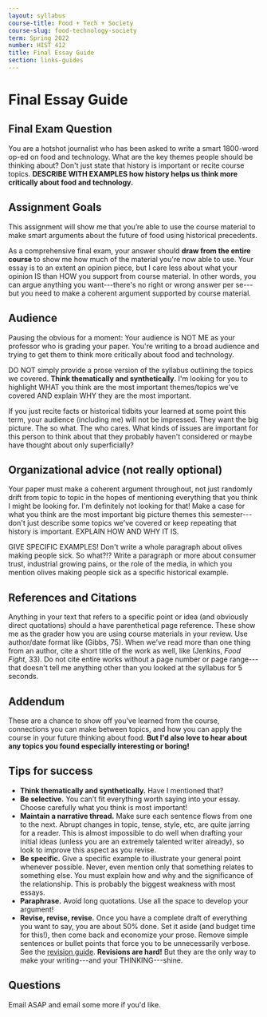 ```yaml
---
layout: syllabus
course-title: Food + Tech + Society
course-slug: food-technology-society
term: Spring 2022
number: HIST 412
title: Final Essay Guide
section: links-guides
---
```


# Final Essay Guide


## Final Exam Question
You are a hotshot journalist who has been asked to write a smart 1800-word op-ed on food and technology. What are the key themes people should be thinking about? Don't just state that history is important or recite course topics. **DESCRIBE WITH EXAMPLES how history helps us think more critically about food and technology.**


## Assignment Goals
This assignment will show me that you’re able to use the course material to make smart arguments about the future of food using historical precedents.

As a comprehensive final exam, your answer should **draw from the entire course** to show me how much of the material you're now able to use. Your essay is to an extent an opinion piece, but I care less about what your opinion IS than HOW you support from course material. In other words, you can argue anything you want---there's no right or wrong answer per se---but you need to make a coherent argument supported by course material.


## Audience
Pausing the obvious for a moment: Your audience is NOT ME as your professor who is grading your paper. You're writing to a broad audience and trying to get them to think more critically about food and technology.

DO NOT simply provide a prose version of the syllabus outlining the topics we covered. **Think thematically and synthetically**. I'm looking for you to highlight WHAT you think are the most important themes/topics we've covered AND explain WHY they are the most important.

If you just recite facts or historical tidbits your learned at some point this term, your audience (including me) will not be impressed. They want the big picture. The so what. The who cares. What kinds of issues are important for this person to think about that they probably haven't considered or maybe have thought about only superficially?


## Organizational advice (not really optional)
Your paper must make a coherent argument throughout, not just randomly drift from topic to topic in the hopes of mentioning everything that you think I might be looking for. I'm definitely not looking for that!  Make a case for what you think are the most important big picture themes this semester---don't just describe some topics we've covered or keep repeating that history is important. EXPLAIN HOW AND WHY IT IS.

GIVE SPECIFIC EXAMPLES! Don't write a whole paragraph about olives making people sick. So what?!? Write a paragraph or more about consumer trust, industrial growing pains, or the role of the media, in which you mention olives making people sick as a specific historical example.


## References and Citations
Anything in your text that refers to a specific point or idea (and obviously direct quotations) should a have parenthetical page reference. These show me as the grader how you are using course materials in your review. Use author/date format like (Gibbs, 75). When we've read more than one thing from an author, cite a short title of the work as well, like (Jenkins, _Food Fight_, 33). Do not cite entire works without a page number or page range---that doesn't tell me anything other than you looked at the syllabus for 5 seconds.

## Addendum
These are a chance to show off you've learned from the course, connections you can make between topics, and how you can apply the course in your future thinking about food. **But I'd also love to hear about any topics you found especially interesting or boring!**


## Tips for success
- **Think thematically and synthetically.** Have I mentioned that?
- **Be selective.** You can’t fit everything worth saying into your essay. Choose carefully what you think is most important!
- **Maintain a narrative thread.** Make sure each sentence flows from one to the next. Abrupt changes in topic, tense, style, etc, are quite jarring for a reader. This is almost impossible to do well when drafting your initial ideas (unless you are an extremely talented writer already), so look to improve this aspect as you revise.
- **Be specific.** Give a specific example to illustrate your general point whenever possible. Never, even mention only that something relates to something else. You must explain how and why and the significance of the relationship. This is probably the biggest weakness with most essays.
- **Paraphrase.** Avoid long quotations. Use all the space to develop your argument!
- **Revise, revise, revise.** Once you have a complete draft of everything you want to say, you are about 50% done. Set it aside (and budget time for this!), then come back and economize your prose. Remove simple sentences or bullet points that force you to be unnecessarily verbose. See the [revision guide](writing-advice). **Revisions are hard!** But they are the only way to make your writing---and your THINKING---shine.


## Questions
Email ASAP and email some more if you'd like.
